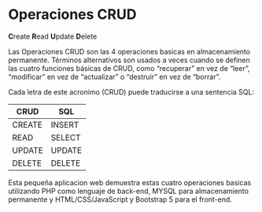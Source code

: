 <h1>Operaciones CRUD</h1>

**C**reate
**R**ead
**U**pdate
**D**elete

Las Operaciones CRUD son las 4 operaciones basicas en almacenamiento permanente. Términos alternativos son usados a veces cuando se definen las cuatro funciones básicas de CRUD, como “recuperar” en vez de “leer”, “modificar” en vez de “actualizar” o “destruir” en vez de “borrar”.

Cada letra de este acronimo (CRUD) puede traducirse a una sentencia SQL:

| CRUD     | SQL |
| ----------- | ----------- |
| CREATE      | INSERT       |
| READ   | SELECT       |
| UPDATE  | UPDATE  |
| DELETE  | DELETE  |

Esta pequeña aplicacion web demuestra estas cuatro operaciones basicas utilizando PHP como lenguaje de back-end, MYSQL para almacenamiento permanente y HTML/CSS/JavaScript y Bootstrap 5 para el front-end.